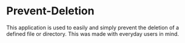 # Prevent-Deletion
This application is used to easily and simply prevent the deletion of a defined file or directory. This was made with everyday users in mind.
